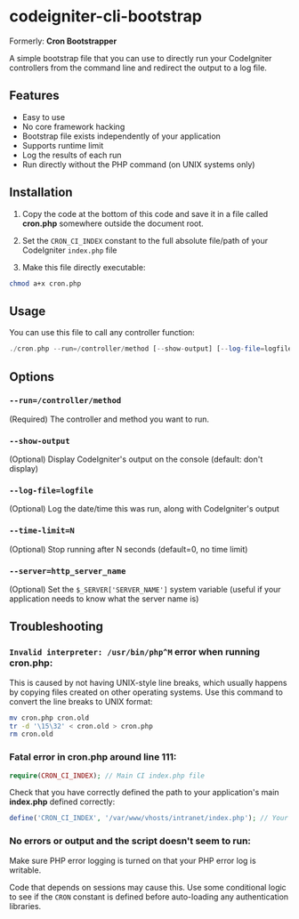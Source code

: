 codeigniter-cli-bootstrap
=========================

Formerly: **Cron Bootstrapper**

A simple bootstrap file that you can use to directly run your CodeIgniter controllers from the command line
and redirect the output to a log file.

Features
--------

* Easy to use
* No core framework hacking
* Bootstrap file exists independently of your application
* Supports runtime limit
* Log the results of each run
* Run directly without the PHP command (on UNIX systems only)

Installation
------------

1) Copy the code at the bottom of this code and save it in a file called **cron.php** somewhere outside the
   document root.

2) Set the `CRON_CI_INDEX` constant to the full absolute file/path of your CodeIgniter `index.php` file

3) Make this file directly executable:
```sh
chmod a+x cron.php
```

Usage
-----

You can use this file to call any controller function:
```php
./cron.php --run=/controller/method [--show-output] [--log-file=logfile] [--time-limit=N] [--server=http_server_name]
```

Options
-------

### `--run=/controller/method`
(Required) The controller and method you want to run.

### `--show-output`
(Optional) Display CodeIgniter's output on the console (default: don't display)

### `--log-file=logfile`
(Optional) Log the date/time this was run, along with CodeIgniter's output

### `--time-limit=N`
(Optional) Stop running after N seconds (default=0, no time limit)

### `--server=http_server_name`
(Optional) Set the `$_SERVER['SERVER_NAME']` system variable (useful if your application needs to know what the
server name is)

Troubleshooting
---------------

### `Invalid interpreter: /usr/bin/php^M` error when running cron.php:

This is caused by not having UNIX-style line breaks, which usually happens by copying files created
on other operating systems. Use this command to convert the line breaks to UNIX format:

```sh
mv cron.php cron.old
tr -d '\15\32' < cron.old > cron.php
rm cron.old
```

### Fatal error in cron.php around line 111:

```php
require(CRON_CI_INDEX); // Main CI index.php file
```

Check that you have correctly defined the path to your application's main **index.php** defined correctly:

```php
define('CRON_CI_INDEX', '/var/www/vhosts/intranet/index.php'); // Your CodeIgniter main index.php file
```

### No errors or output and the script doesn't seem to run:

Make sure PHP error logging is turned on that your PHP error log is writable.

Code that depends on sessions may cause this. Use some conditional logic to see if the `CRON` constant
is defined before auto-loading any authentication libraries.

